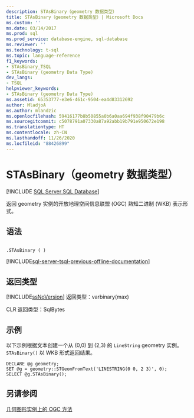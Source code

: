 ```yaml
---
description: STAsBinary（geometry 数据类型）
title: STAsBinary（geometry 数据类型）| Microsoft Docs
ms.custom: ''
ms.date: 03/14/2017
ms.prod: sql
ms.prod_service: database-engine, sql-database
ms.reviewer: ''
ms.technology: t-sql
ms.topic: language-reference
f1_keywords:
- STAsBinary_TSQL
- STAsBinary (geometry Data Type)
dev_langs:
- TSQL
helpviewer_keywords:
- STAsBinary (geometry Data Type)
ms.assetid: 65353777-e3e6-461c-9504-ea4d83312692
author: MladjoA
ms.author: mlandzic
ms.openlocfilehash: 59416177b8b50855a0b6a0aa694f938f90479b6c
ms.sourcegitcommit: c5078791a07330a87a92abb19b791e950672e198
ms.translationtype: HT
ms.contentlocale: zh-CN
ms.lasthandoff: 11/26/2020
ms.locfileid: "88426899"
---
```

# <a name="stasbinary-geometry-data-type"></a>STAsBinary（geometry 数据类型）
[!INCLUDE [SQL Server SQL Database](../../includes/applies-to-version/sql-asdb.md)]

  返回 geometry 实例的开放地理空间信息联盟 (OGC) 熟知二进制 (WKB) 表示形式。  
 
## <a name="syntax"></a>语法  
  
```  
  
.STAsBinary ( )  
```  
  
[!INCLUDE[sql-server-tsql-previous-offline-documentation](../../includes/sql-server-tsql-previous-offline-documentation.md)]

## <a name="return-types"></a>返回类型
 [!INCLUDE[ssNoVersion](../../includes/ssnoversion-md.md)] 返回类型：varbinary(max)  
  
 CLR 返回类型：SqlBytes  
  
## <a name="examples"></a>示例  
 以下示例根据文本创建一个从 (0,0) 到 (2,3) 的 `LineString` geometry 实例。 `STAsBinary()` 以 WKB 形式返回结果。  
  
```  
DECLARE @g geometry;  
SET @g = geometry::STGeomFromText('LINESTRING(0 0, 2 3)', 0);  
SELECT @g.STAsBinary();  
```  
  
## <a name="see-also"></a>另请参阅  
 [几何图形实例上的 OGC 方法](../../t-sql/spatial-geometry/ogc-methods-on-geometry-instances.md)  
  
  
